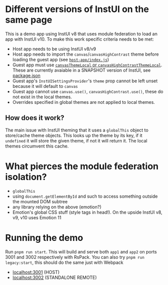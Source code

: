 # Different versions of InstUI on the same page

This is a demo app using InstUI v8 that uses module federation to load an app with InstUI v10. To make this work specific criteria needs to be met:

- Host app needs to be using InstUI v8/v9
- Host app needs to import the `canvas`/`canvasHighContrast` theme before loading the guest app (see [`host-app/index.js`](https://github.com/matyasf/module-federation-instui/blob/main/host-app/src/index.js#L9))
- Guest app must use [`canvasThemeLocal` or `canvasHighContrastThemeLocal`](https://github.com/matyasf/module-federation-instui/blob/main/guest-app/src/App.js#L5). These are currently avaiable in a SNAPSHOT version of InstUI, see [package.json](https://github.com/matyasf/module-federation-instui/blob/main/guest-app/package.json#L13)
- Guest app's `InstUISettingsProvider`'s `theme` prop cannot be left unset because it will default to `canvas`
- Guest app cannot use `canvas.use()`, `canvasHighContrast.use()`, these do not exist in the local themes.
- Overrides specified in global themes are not applied to local themes.

## How does it work?

The main issue with InstUI theming that it uses a `globalThis` object to store/cache theme objects. This looks up the theme by its key, if it `undefined` it will store the given theme, if not it will return it. The local themes circumvent this cache.

# What pierces the module federation isolation?

- `globalThis`
- using `document.getElementById` and such to access something outside the mounted DOM subtree
- any library relying on the above (emotion?)
- Emotion's global CSS stuff (style tags in head!). On the upside InstUI v8, v9, v10 uses Emotion 11

# Running the demo

Run `pnpm run start`. This will build and serve both `app1` and `app2` on ports 3001 and 3002 respectively with RsPack.
You can also try `pnpm run legacy:start`, this should do the same just with Webpack

- [localhost:3001](http://localhost:3001/) (HOST)
- [localhost:3002](http://localhost:3002/) (STANDALONE REMOTE)

